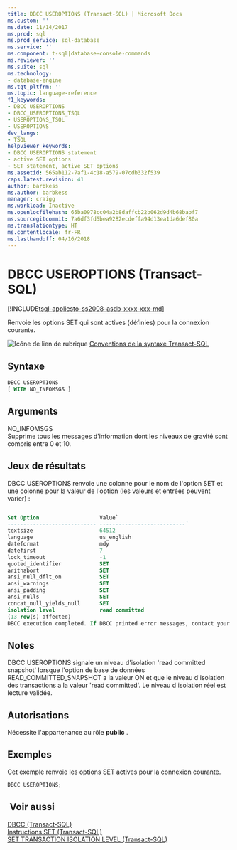 ```yaml
---
title: DBCC USEROPTIONS (Transact-SQL) | Microsoft Docs
ms.custom: ''
ms.date: 11/14/2017
ms.prod: sql
ms.prod_service: sql-database
ms.service: ''
ms.component: t-sql|database-console-commands
ms.reviewer: ''
ms.suite: sql
ms.technology:
- database-engine
ms.tgt_pltfrm: ''
ms.topic: language-reference
f1_keywords:
- DBCC USEROPTIONS
- DBCC_USEROPTIONS_TSQL
- USEROPTIONS_TSQL
- USEROPTIONS
dev_langs:
- TSQL
helpviewer_keywords:
- DBCC USEROPTIONS statement
- active SET options
- SET statement, active SET options
ms.assetid: 565ab112-7af1-4c18-a579-07cdb332f539
caps.latest.revision: 41
author: barbkess
ms.author: barbkess
manager: craigg
ms.workload: Inactive
ms.openlocfilehash: 65ba0978cc04a2b8daffcb22b062d9d4b68babf7
ms.sourcegitcommit: 7a6df3fd5bea9282ecdeffa94d13ea1da6def80a
ms.translationtype: HT
ms.contentlocale: fr-FR
ms.lasthandoff: 04/16/2018
---
```

# <a name="dbcc-useroptions-transact-sql"></a>DBCC USEROPTIONS (Transact-SQL)
[!INCLUDE[tsql-appliesto-ss2008-asdb-xxxx-xxx-md](../../includes/tsql-appliesto-ss2008-asdb-xxxx-xxx-md.md)]

Renvoie les options SET qui sont actives (définies) pour la connexion courante.
  
![Icône de lien de rubrique](../../database-engine/configure-windows/media/topic-link.gif "Icône lien de rubrique") [Conventions de la syntaxe Transact-SQL](../../t-sql/language-elements/transact-sql-syntax-conventions-transact-sql.md)
  
## <a name="syntax"></a>Syntaxe  
  
```sql
DBCC USEROPTIONS  
[ WITH NO_INFOMSGS ]  
```  
  
## <a name="arguments"></a>Arguments  
NO_INFOMSGS  
Supprime tous les messages d'information dont les niveaux de gravité sont compris entre 0 et 10.
  
## <a name="result-sets"></a>Jeux de résultats  
DBCC USEROPTIONS renvoie une colonne pour le nom de l'option SET et une colonne pour la valeur de l'option (les valeurs et entrées peuvent varier) :

```sql

Set Option                   Value`  
---------------------------- ---------------------------`  
textsize                     64512 
language                     us_english 
dateformat                   mdy  
datefirst                    7 
lock_timeout                 -1 
quoted_identifier            SET 
arithabort                   SET 
ansi_null_dflt_on            SET 
ansi_warnings                SET 
ansi_padding                 SET 
ansi_nulls                   SET 
concat_null_yields_null      SET 
isolation level              read committed  
(13 row(s) affected) 
DBCC execution completed. If DBCC printed error messages, contact your system administrator.
 ```  
  
## <a name="remarks"></a>Notes   
DBCC USEROPTIONS signale un niveau d'isolation 'read committed snapshot' lorsque l'option de base de données READ_COMMITTED_SNAPSHOT a la valeur ON et que le niveau d'isolation des transactions a la valeur 'read committed'. Le niveau d'isolation réel est lecture validée.
  
## <a name="permissions"></a>Autorisations  
Nécessite l'appartenance au rôle **public** .
  
## <a name="examples"></a>Exemples  
Cet exemple renvoie les options SET actives pour la connexion courante.
  
```sql  
DBCC USEROPTIONS;  
```  
  
## <a name="see-also"></a> Voir aussi  
[DBCC &#40;Transact-SQL&#41;](../../t-sql/database-console-commands/dbcc-transact-sql.md)  
[Instructions SET &#40;Transact-SQL&#41;](../../t-sql/statements/set-statements-transact-sql.md)  
[SET TRANSACTION ISOLATION LEVEL &#40;Transact-SQL&#41;](../../t-sql/statements/set-transaction-isolation-level-transact-sql.md)
  
  
